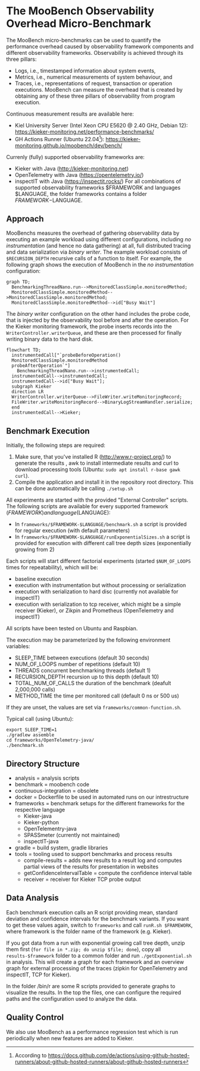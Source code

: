 # The MooBench Observability Overhead Micro-Benchmark 

The MooBench micro-benchmarks can be used to quantify the performance overhead caused by observability framework components and different observability frameworks. Observability is achieved through its three pillars:
- Logs, i.e., timestamped information about system events,
- Metrics, i.e., numerical measurements of system behaviour, and
- Traces, i.e., representations of request, transaction or operation executions.
MooBench can measure the overhead that is created by obtaining any of these three pillars of observability from program execution. 

Continuous measurement results are available here:
* Kiel University Server (Intel Xeon CPU E5620 @ 2.40 GHz, Debian 12): https://kieker-monitoring.net/performance-benchmarks/
* GH Actions Runner (Ubuntu 22.04[^1]): https://kieker-monitoring.github.io/moobench/dev/bench/

[^1]: According to https://docs.github.com/de/actions/using-github-hosted-runners/about-github-hosted-runners/about-github-hosted-runners

Currenly (fully) supported observability frameworks are:
* Kieker with Java (http://kieker-monitoring.net)
* OpenTelemetry with Java (https://opentelemetry.io/)
* inspectIT with Java (https://inspectit.rocks/)
For all combinations of supported observability frameworks $FRAMEWORK and languages $LANGUAGE, the folder frameworks contains a folder $FRAMEWORK-$LANGUAGE.

## Approach

MooBenchs measures the overhead of gathering observability data by executing an example workload using different configurations, including *no instrumentation* (and hence no data gathering) at all, full distributed tracing and data serialization via *binary writer*. The example workload consists of `$RECURSION_DEPTH` recursive calls of a function to itself. For example, the following graph shows the execution of MooBench in the *no instrumentation* configuration:

```mermaid
graph TD;
  BenchmarkingThreadNano.run-->MonitoredClassSimple.monitoredMethod;
  MonitoredClassSimple.monitoredMethod-->MonitoredClassSimple.monitoredMethod;
  MonitoredClassSimple.monitoredMethod-->id["Busy Wait"]
```

The *binary writer* configuration on the other hand includes the probe code, that is injected by the observability tool before and after the operation. For the Kieker monitoring framework, the probe inserts records into the `WriterController.writerQueue`, and these are then processed for finally writing binary data to the hard disk.

```mermaid
flowchart TD;
  instrumentedCall["`probeBeforeOperation()
  MonitoredClassSimple.monitoredMethod
  probeAfterOperation`"]
	BenchmarkingThreadNano.run-->instrumentedCall;
  instrumentedCall-->instrumentedCall;
  instrumentedCall-->id["Busy Wait"];
  subgraph Kieker
  direction LR
  WriterController.writerQueue-->FileWriter.writeMonitoringRecord;
  FileWriter.writeMonitoringRecord-->BinaryLogStreamHandler.serialize;
  end
  instrumentedCall-->Kieker;
```

## Benchmark Execution

Initially, the following steps are required:
1. Make sure, that you've installed R (http://www.r-project.org/) to generate
   the results , awk to install intermediate results and curl to download
   processing tools (Ubuntu: `sudo apt install r-base gawk curl`).
2. Compile the application and install it in the repository root directory.
   This can be done automatically be calling
   `./setup.sh`

All experiments are started with the provided "External Controller" scripts.
The following scripts are available for every supported framework ($FRAMEWORK) and language ($LANGUAGE):
* In `frameworks/$FRAMEWORK-$LANGUAGE/benchmark.sh` a script is provided for regular
  execution (with default parameters)
* In `frameworks/$FRAMEWORK-$LANGUAGE/runExponentialSizes.sh` a script is provided for
  execution with different call tree depth sizes (exponentially growing from 2)

Each scripts will start different factorial experiments (started `$NUM_OF_LOOPS`
times for repeatability), which will be:
- baseline execution
- execution with instrumentation but without processing or serialization
- execution with serialization to hard disc (currently not available for
  inspectIT)
- execution with serialization to tcp receiver, which might be a simple receiver
  (Kieker), or Zikpin and Prometheus (OpenTelemetry and inspectIT)

All scripts have been tested on Ubuntu and Raspbian. 

The execution may be parameterized by the following environment variables:
* SLEEP_TIME           between executions (default 30 seconds)
* NUM_OF_LOOPS         number of repetitions (default 10)
* THREADS              concurrent benchmarking threads (default 1)
* RECURSION_DEPTH      recursion up to this depth (default 10)
* TOTAL_NUM_OF_CALLS   the duration of the benchmark (deafult 2,000,000 calls)
* METHOD_TIME          the time per monitored call (default 0 ns or 500 us)

If they are unset, the values are set via `frameworks/common-function.sh`.

Typical call (using Ubuntu):
```
export SLEEP_TIME=1 
./gradlew assemble 
cd frameworks/OpenTelemetry-java/
./benchmark.sh
```

## Directory Structure

- analysis = analysis scripts
- benchmark = moobench code
- continuous-integration = obsolete
- docker = Dockerfile to be used in automated runs on our intrestructure
- frameworks = benchmark setups for the different frameworks for the respective language
  - Kieker-java
  - Kieker-python
  - OpenTelementry-java
  - SPASSmeter (currently not maintained)
  - inspectIT-java
- gradle = build system, gradle libraries
- tools = tooling used to support benchmarks and process results
  - compile-results = adds new results to a result log and computes partial
    views of the results for presentation in websites
  - getConfidenceIntervalTable = compute the confidence interval table
  - receiver = receiver for Kieker TCP probe output

## Data Analysis

Each benchmark execution calls an R script providing mean, standard deviation
and confidence intervals for the benchmark variants. If you want to get these
values again, switch to `frameworks` and call `runR.sh $FRAMEWORK`, where
framework is the folder name of the framework (e.g. Kieker).

If you got data from a run with exponential growing call tree depth, unzip them
first (`for file in *.zip; do unzip $file; done`), copy all `results-$framework`
folder to a common folder and run `./getExponential.sh` in analysis. This will
create a graph for each framework and an overview graph for external processing
of the traces (zipkin for OpenTelemetry and inspectIT, TCP for Kieker).

In the folder /bin/r are some R scripts provided to generate graphs to visualize
the results. In the top the files, one can configure the required paths and the
configuration used to analyze the data.

## Quality Control

We also use MooBench as a performance regression test which is run periodically
when new features are added to Kieker.

